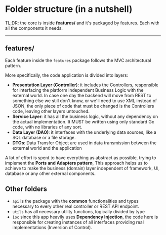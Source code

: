 # Folder structure (in a nutshell)

TL;DR: the core is inside **features/** and it's packaged by features. Each with all the components it needs.

---

## features/

Each feature inside the `features` package follows the MVC architectural pattern.

More specifically, the code application is divided into layers:

* **Presentation Layer (Controller)**: it includes the Controllers, responsible for interfacing
  the platform independent Business Logic with the external world. In case one day the backend will move from REST to
  something else we still don't know, or we'll need to use XML instead of JSON,
  the only piece of code that must be changed is the Controllers code, leaving other layers untouched.
* **Service Layer**: it has all the business logic, without any dependency on the actual implementation.
  It MUST be written using only standard Go code, with no libraries of any sort.
* **Data Layer (DAO)**: it interfaces with the underlying data sources, like a SQL database or a file storage.
* **DTOs**: Data Transfer Object are used in data transmission between the external world and the application

A lot of effort is spent to have everything as abstract as possible, trying to implement the **Ports and Adapters
pattern**,
This approach helps us to achieve to make the business (domain) layer independent
of framework, UI, database or any other external components.

## Other folders

* `api` is the package with the **common** functionalities and types necessary to every other real controller or REST API endpoint.
* `utils` has all necessary utility functions, logically divided by type
* `ioc` since this app heavily uses **Dependency Injection**, the code here is responsible for
  creating instances of all interfaces providing real implementations (Inversion of Control).
